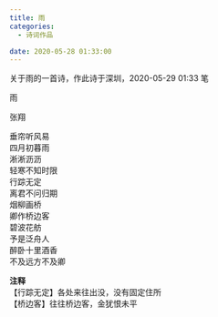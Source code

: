 ```yaml
---
title: 雨
categories:
  - 诗词作品

date: 2020-05-28 01:33:00
---
```


关于雨的一首诗，作此诗于深圳，2020-05-29 01:33 笔

<!-- more -->
<div class="poem">
雨

张翔

垂帘听风易  
四月初暮雨  
淅淅沥沥  
轻寒不知时限  
行踪无定  
离君不问归期  
烟柳画桥  
卿作桥边客  
碧波花舫  
予是泛舟人  
醉卧十里酒香  
不及远方不及卿

</div>

**注释**  
【行踪无定】各处来往出没，没有固定住所  
【桥边客】往往桥边客，金犹恨未平
